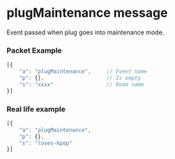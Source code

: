 # plugMaintenance message

Event passed when plug goes into maintenance mode.

### Packet Example

```js
[{
    "a": "plugMaintenance",     // Event name
    "p": {},                    // Is empty
    "s": "xxxx"                 // Room name
}]
```
### Real life example
```js
[{
    "a": "plugMaintenance",
    "p": {},
    "s": "loves-kpop"
}]
```